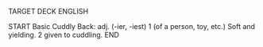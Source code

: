 TARGET DECK
ENGLISH

START
Basic
Cuddly
Back: adj. (-ier, -iest) 1 (of a person, toy, etc.) Soft and yielding. 2 given to cuddling.
END
